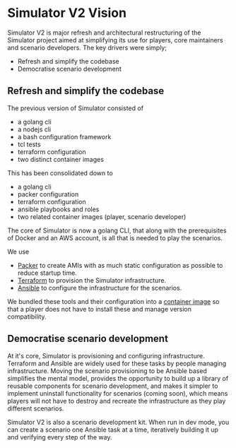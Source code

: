 # Simulator V2 Vision

Simulator V2 is major refresh and architectural restructuring of the Simulator project aimed at simplifying its use for
players, core maintainers and scenario developers. The key drivers were simply;

- Refresh and simplify the codebase
- Democratise scenario development

## Refresh and simplify the codebase

The previous version of Simulator consisted of

- a golang cli
- a nodejs cli
- a bash configuration framework
- tcl tests
- terraform configuration
- two distinct container images

This has been consolidated down to

- a golang cli
- packer configuration
- terraform configuration
- ansible playbooks and roles
- two related container images (player, scenario developer)

The core of Simulator is now a golang CLI, that along with the prerequisites of Docker and an AWS account, is all that
is needed to play the scenarios.

We use
- [Packer](https://www.hashicorp.com/products/packer) to create AMIs with as much static configuration as possible
to reduce startup time.
- [Terraform](https://www.hashicorp.com/products/terraform) to provision the Simulator infrastructure.
- [Ansible](https://www.ansible.com/) to configure the infrastructure for the scenarios.

We bundled these tools and their configuration into a
[container image](https://hub.docker.com/repository/docker/controlplane/simulator/general) so that a player does not
have to install these and manage version compatibility.

## Democratise scenario development

At it's core, Simulator is provisioning and configuring infrastructure. Terraform and Ansible are widely used for these
tasks by people managing infrastructure. Moving the scenario provisioning to be Ansible based simplifies the mental
model, provides the opportunity to build up a library of reusable components for scenario development, and makes it
simpler to implement uninstall functionality for scenarios (coming soon), which means players will not have to destroy
and recreate the infrastructure as they play different scenarios.

Simulator V2 is also a scenario development kit. When run in dev mode, you can create a scenario one Ansible task at
a time, iteratively building it up and verifying every step of the way.
